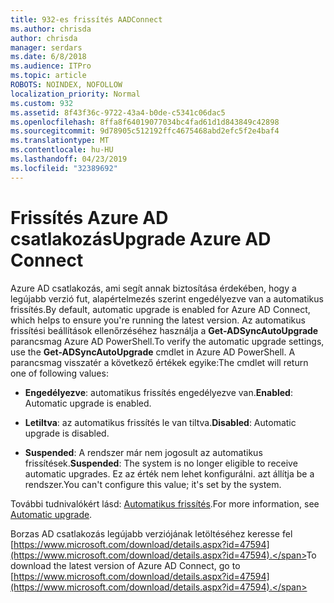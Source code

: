 ```yaml
---
title: 932-es frissítés AADConnect
ms.author: chrisda
author: chrisda
manager: serdars
ms.date: 6/8/2018
ms.audience: ITPro
ms.topic: article
ROBOTS: NOINDEX, NOFOLLOW
localization_priority: Normal
ms.custom: 932
ms.assetid: 8f43f36c-9722-43a4-b0de-c5341c06dac5
ms.openlocfilehash: 8ffa8f64019077034bc4fad61d1d843849c42898
ms.sourcegitcommit: 9d78905c512192ffc4675468abd2efc5f2e4baf4
ms.translationtype: MT
ms.contentlocale: hu-HU
ms.lasthandoff: 04/23/2019
ms.locfileid: "32389692"
---
```

# <a name="upgrade-azure-ad-connect"></a><span data-ttu-id="e7876-102">Frissítés Azure AD csatlakozás</span><span class="sxs-lookup"><span data-stu-id="e7876-102">Upgrade Azure AD Connect</span></span>

<span data-ttu-id="e7876-103">Azure AD csatlakozás, ami segít annak biztosítása érdekében, hogy a legújabb verzió fut, alapértelmezés szerint engedélyezve van a automatikus frissítés.</span><span class="sxs-lookup"><span data-stu-id="e7876-103">By default, automatic upgrade is enabled for Azure AD Connect, which helps to ensure you're running the latest version.</span></span> <span data-ttu-id="e7876-104">Az automatikus frissítési beállítások ellenőrzéséhez használja a **Get-ADSyncAutoUpgrade** parancsmag Azure AD PowerShell.</span><span class="sxs-lookup"><span data-stu-id="e7876-104">To verify the automatic upgrade settings, use the **Get-ADSyncAutoUpgrade** cmdlet in Azure AD PowerShell.</span></span> <span data-ttu-id="e7876-105">A parancsmag visszatér a következő értékek egyike:</span><span class="sxs-lookup"><span data-stu-id="e7876-105">The cmdlet will return one of following values:</span></span> 

- <span data-ttu-id="e7876-106">**Engedélyezve**: automatikus frissítés engedélyezve van.</span><span class="sxs-lookup"><span data-stu-id="e7876-106">**Enabled**: Automatic upgrade is enabled.</span></span>

- <span data-ttu-id="e7876-107">**Letiltva**: az automatikus frissítés le van tiltva.</span><span class="sxs-lookup"><span data-stu-id="e7876-107">**Disabled**: Automatic upgrade is disabled.</span></span>

- <span data-ttu-id="e7876-108">**Suspended**: A rendszer már nem jogosult az automatikus frissítések.</span><span class="sxs-lookup"><span data-stu-id="e7876-108">**Suspended**: The system is no longer eligible to receive automatic upgrades.</span></span> <span data-ttu-id="e7876-109">Ez az érték nem lehet konfigurálni. azt állítja be a rendszer.</span><span class="sxs-lookup"><span data-stu-id="e7876-109">You can't configure this value; it's set by the system.</span></span> 

<span data-ttu-id="e7876-110">További tudnivalókért lásd: [Automatikus frissítés](https://docs.microsoft.com/azure/active-directory/connect/active-directory-aadconnect-feature-automatic-upgrade).</span><span class="sxs-lookup"><span data-stu-id="e7876-110">For more information, see [Automatic upgrade](https://docs.microsoft.com/azure/active-directory/connect/active-directory-aadconnect-feature-automatic-upgrade).</span></span>

<span data-ttu-id="e7876-111">Borzas AD csatlakozás legújabb verziójának letöltéséhez keresse fel [https://www.microsoft.com/download/details.aspx?id=47594](https://www.microsoft.com/download/details.aspx?id=47594).</span><span class="sxs-lookup"><span data-stu-id="e7876-111">To download the latest version of Azure AD Connect, go to [https://www.microsoft.com/download/details.aspx?id=47594](https://www.microsoft.com/download/details.aspx?id=47594).</span></span>
